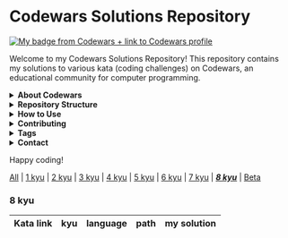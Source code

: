 # Codewars Solutions Repository

[![My badge from Codewars + link to Codewars profile](https://www.codewars.com/users/DreasWeiss/badges/large)](https://www.codewars.com/users/DreasWeiss)

Welcome to my Codewars Solutions Repository! This repository contains my solutions to various kata (coding challenges) on Codewars, an educational community for computer programming.

<details>
   <summary><b> About Codewars </b></summary>


Codewars is where developers achieve code mastery through challenge. Train on kata in the dojo and reach your highest potential.

> Codewars is an educational community for computer programming. On the platform, software developers train on programming challenges known as kata. These discrete programming exercises train a range of skills in a variety of programming languages, and are completed within an online integrated development environment. [Wikipedia](https://en.wikipedia.org/wiki/Codewars)

Codewars is an online coding platform that helps users learn programming by solving challenges, competing with each other in real-time game tournaments, and connecting to a community of coders from around the world. Code Warriors can practice their skills through interactive tutorials while also being able to compete against one another for prizes!

</details>

<details>
   <summary><b> Repository Structure </b></summary>

This repository is structured as follows:

```
.
├── katas/
│   ├── kata-1/
│   │   ├── README.md
│   │   ├── kata.js
│   ├── kata-2/
│   │   ├── README.md
│   │   ├── kata.js
│   └── ...
├── README.md

```

- Each kata is stored in its own directory under the `katas/` folder.
- Each kata directory contains:
  - `README.md` with the problem description and other relevant information.
  - `kata.js` or other relevant files containing the solution.

</details>

<details>
   <summary><b> How to Use </b></summary>

1. Browse the `katas/` directory to find the kata you're interested in.
2. Read the `README.md` file in the kata directory to understand the problem.
3. Check the `kata.js` file for the solution.

Feel free to use these solutions as references for your own learning. If you find any issues or have suggestions for improvements, please create an issue or submit a pull request.

</details>

<details>
   <summary><b> Contributing </b></summary>

Contributions are welcome! If you have solutions to kata that you would like to share, please follow these steps:

1. Fork the repository.
2. Create a new branch for your feature or bugfix.
3. Add your solution in the appropriate directory.
4. Create a pull request with a clear description of your changes.

</details>

<details>
   <summary><b> Tags </b></summary>

`codewars` `codewars-kata` `codewars-solutions` `codewars-challenges` `codewars-kata-solution` `codewars-javascript`

</details>

<details>
   <summary><b> Contact </b></summary>

If you have any questions or suggestions, feel free to reach out to me on [Codewars](https://www.codewars.com/users/DreasWeiss).

</details>

Happy coding!

[All](README.md) | [1 kyu](1kyu.md) | [2 kyu](2kyu.md) | [3 kyu](3kyu.md) | [4 kyu](4kyu.md) | [5 kyu](5kyu.md) | [6 kyu](6kyu.md) | [7 kyu](7kyu.md) | ***[8 kyu](8kyu.md)*** | [Beta](beta.md)

### 8 kyu
|Kata link|kyu|language|path|my solution|
|---|----|---|---|---|
